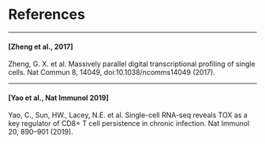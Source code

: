 # References

---
#### [Zheng et al., 2017]

Zheng, G. X. et al. Massively parallel digital transcriptional profiling of single cells. Nat Commun 8, 14049, doi:10.1038/ncomms14049 (2017).

---
#### [Yao et al., Nat Immunol 2019]

Yao, C., Sun, HW., Lacey, N.E. et al. Single-cell RNA-seq reveals TOX as a key regulator of CD8+ T cell persistence in chronic infection. Nat Immunol 20, 890–901 (2019).
